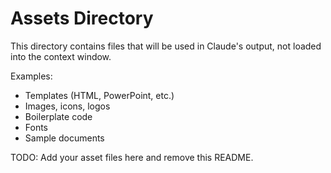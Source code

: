 # Assets Directory

This directory contains files that will be used in Claude's output,
not loaded into the context window.

Examples:
- Templates (HTML, PowerPoint, etc.)
- Images, icons, logos
- Boilerplate code
- Fonts
- Sample documents

TODO: Add your asset files here and remove this README.
